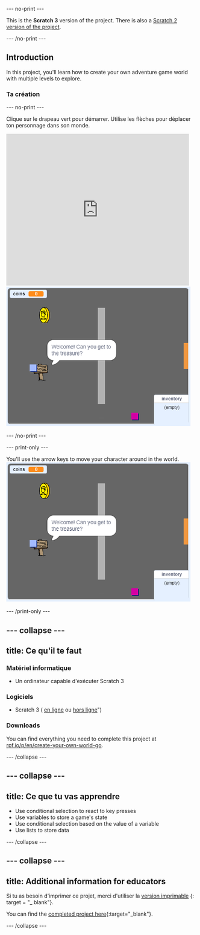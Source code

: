 \--- no-print \---

This is the **Scratch 3** version of the project. There is also a [Scratch 2 version of the project](https://projects.raspberrypi.org/en/projects/create-your-own-world-scratch2).

\--- /no-print \---

## Introduction

In this project, you'll learn how to create your own adventure game world with multiple levels to explore.

### Ta création

\--- no-print \---

Clique sur le drapeau vert pour démarrer. Utilise les flèches pour déplacer ton personnage dans son monde.

<div class="scratch-preview">
  <iframe allowtransparency="true" width="485" height="402" src="https://scratch.mit.edu/projects/embed/258757783/?autostart=false" frameborder="0" scrolling="no"></iframe>
  <img src="images/showcase.png">
</div>

\--- /no-print \---

\--- print-only \---

You'll use the arrow keys to move your character around in the world. ![showcase.png](images/showcase.png)

\--- /print-only \---

## \--- collapse \---

## title: Ce qu'il te faut

### Matériel informatique

- Un ordinateur capable d'exécuter Scratch 3

### Logiciels

- Scratch 3 ( [en ligne](http://rpf.io/scratchon) ou [hors ligne](http://rpf.io/scratchoff)")

### Downloads

You can find everything you need to complete this project at [rpf.io/p/en/create-your-own-world-go](https://rpf.io/p/en/create-your-own-world-go).

\--- /collapse \---

## \--- collapse \---

## title: Ce que tu vas apprendre

- Use conditional selection to react to key presses
- Use variables to store a game's state
- Use conditional selection based on the value of a variable
- Use lists to store data

\--- /collapse \---

## \--- collapse \---

## title: Additional information for educators

Si tu as besoin d'imprimer ce projet, merci d'utiliser la [version imprimable](https://projects.raspberrypi.org/en/projects/create-your-own-world/print) {: target = "_ blank"}.

You can find the [completed project here](https://rpf.io/p/en/create-your-own-world-get){:target="_blank"}.

\--- /collapse \---